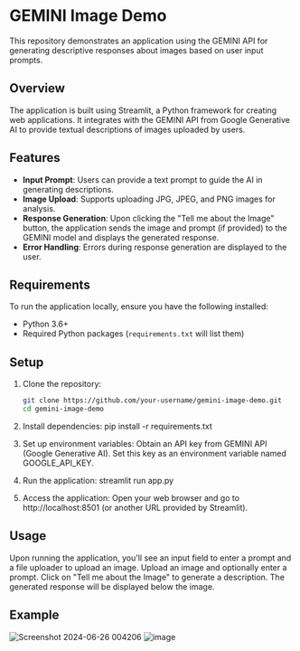 # GEMINI Image Demo

This repository demonstrates an application using the GEMINI API for generating descriptive responses about images based on user input prompts.

## Overview

The application is built using Streamlit, a Python framework for creating web applications. It integrates with the GEMINI API from Google Generative AI to provide textual descriptions of images uploaded by users.

## Features

- **Input Prompt**: Users can provide a text prompt to guide the AI in generating descriptions.
- **Image Upload**: Supports uploading JPG, JPEG, and PNG images for analysis.
- **Response Generation**: Upon clicking the "Tell me about the Image" button, the application sends the image and prompt (if provided) to the GEMINI model and displays the generated response.
- **Error Handling**: Errors during response generation are displayed to the user.

## Requirements

To run the application locally, ensure you have the following installed:

- Python 3.6+
- Required Python packages (`requirements.txt` will list them)

## Setup

1. Clone the repository:

   ```bash
   git clone https://github.com/your-username/gemini-image-demo.git
   cd gemini-image-demo
2. Install dependencies:
pip install -r requirements.txt

3. Set up environment variables:
   Obtain an API key from GEMINI API (Google Generative AI).
   Set this key as an environment variable named GOOGLE_API_KEY.

4. Run the application:
streamlit run app.py
5. Access the application:
Open your web browser and go to http://localhost:8501 (or another URL provided by Streamlit).

## Usage
Upon running the application, you'll see an input field to enter a prompt and a file uploader to upload an image.
Upload an image and optionally enter a prompt.
Click on "Tell me about the Image" to generate a description.
The generated response will be displayed below the image.
## Example
![Screenshot 2024-06-26 004206](https://github.com/Subhradyuti/GEMINI-Image-Demo/assets/133640355/c4ce81a1-3c77-463d-af86-027b8d1b5470)
![image](https://github.com/Subhradyuti/GEMINI-Image-Demo/assets/133640355/cce3aa47-8529-42ce-97e1-2122a012fed2)

